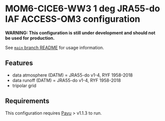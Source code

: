 # MOM6-CICE6-WW3 1 deg JRA55-do IAF ACCESS-OM3 configuration

**WARNING: This configuration is still under development and should not be used for production.**

See [`main` branch
README](https://github.com/COSIMA/MOM6-CICE6-WW3/blob/main/README.md) for usage
information.

## Features

- data atmosphere (DATM) = JRA55-do v1-4, RYF 1958-2018
- data runoff (DATM) = JRA55-do v1-4, RYF 1958-2018
- tripolar grid

## Requirements

This configuration requires [Payu](https://github.com/payu-org/payu) > v1.1.3 to run.
